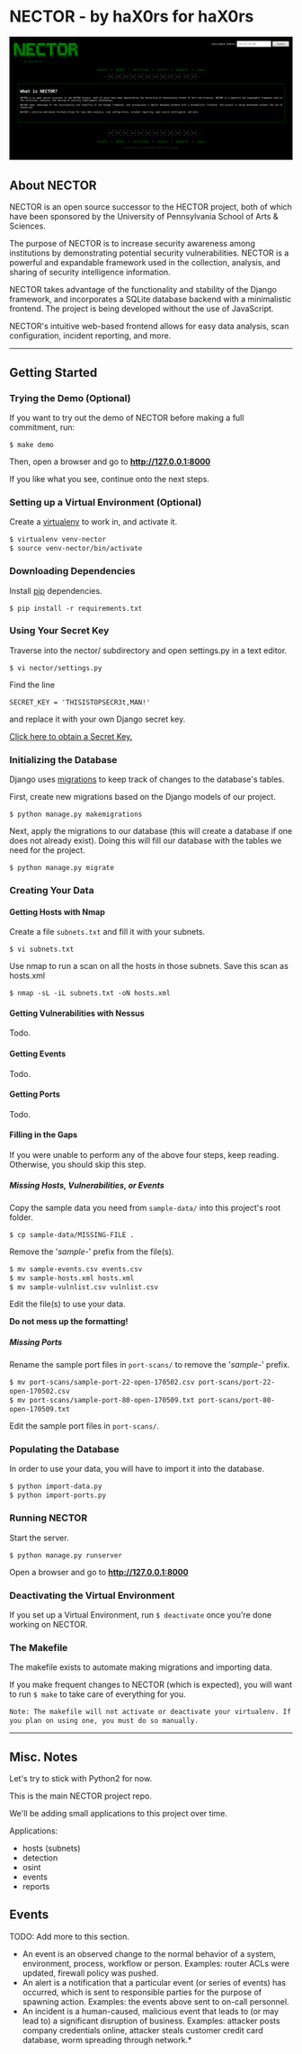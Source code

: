 # NECTOR - by haX0rs for haX0rs

![nector home](nector-home.png)

## About NECTOR

NECTOR is an open source successor to the HECTOR project, both of which have
been sponsored by the University of Pennsylvania School of Arts & Sciences.

The purpose of NECTOR is to increase security awareness among institutions
by demonstrating potential security vulnerabilities. NECTOR is a powerful and
expandable framework used in the collection, analysis, and sharing of security
intelligence information.

NECTOR takes advantage of the functionality and stability of the Django
framework, and incorporates a SQLite database backend with a minimalistic
frontend. The project is being developed without the use of JavaScript.

NECTOR's intuitive web-based frontend allows for easy data analysis, scan
configuration, incident reporting,  and more.


---


## Getting Started


### Trying the Demo (Optional)

If you want to try out the demo of NECTOR before making a full
commitment, run:

```
$ make demo
```

Then, open a browser and go to **http://127.0.0.1:8000**

If you like what you see, continue onto the next steps.


### Setting up a Virtual Environment (Optional)

Create a [virtualenv](https://virtualenv.pypa.io/en/stable/) to work in, and activate it.

```
$ virtualenv venv-nector
$ source venv-nector/bin/activate
```


### Downloading Dependencies

Install [pip](https://pypi.python.org/pypi/pip) dependencies.

```
$ pip install -r requirements.txt
```


### Using Your Secret Key

Traverse into the nector/ subdirectory and open settings.py in a text editor.

```
$ vi nector/settings.py
```

Find the line

    SECRET_KEY = 'THISISTOPSECR3t,MAN!'

and replace it with your own Django secret key.

[Click here to obtain a Secret Key.](http://www.miniwebtool.com/django-secret-key-generator/)


### Initializing the Database

Django uses [migrations](https://docs.djangoproject.com/en/1.11/topics/migrations/) to keep track of changes to the database's tables.

First, create new migrations based on the Django models of our project.

```
$ python manage.py makemigrations
```

Next, apply the migrations to our database (this will create a database if
one does not already exist). Doing this will fill our database with the tables
we need for the project.

```
$ python manage.py migrate
```


### Creating Your Data

#### Getting Hosts with Nmap

Create a file `subnets.txt` and fill it with your subnets.

```
$ vi subnets.txt
```

Use nmap to run a scan on all the hosts in those subnets.
Save this scan as hosts.xml

```
$ nmap -sL -iL subnets.txt -oN hosts.xml
```

#### Getting Vulnerabilities with Nessus

Todo.

#### Getting Events

Todo.

#### Getting Ports

Todo.

#### Filling in the Gaps

If you were unable to perform any of the above four steps, keep reading.
Otherwise, you should skip this step.

##### Missing Hosts, Vulnerabilities, or Events

Copy the sample data you need from `sample-data/` into this project's root folder.

```
$ cp sample-data/MISSING-FILE .
```

Remove the '_sample-_' prefix from the file(s).

```
$ mv sample-events.csv events.csv
$ mv sample-hosts.xml hosts.xml
$ mv sample-vulnlist.csv vulnlist.csv
```

Edit the file(s) to use your data.

**Do not mess up the formatting!**

##### Missing Ports

Rename the sample port files in `port-scans/` to remove the '_sample-_' prefix.

```
$ mv port-scans/sample-port-22-open-170502.csv port-scans/port-22-open-170502.csv
$ mv port-scans/sample-port-80-open-170509.txt port-scans/port-80-open-170509.txt
```

Edit the sample port files in `port-scans/`.


### Populating the Database

In order to use your data, you will have to import it into the database.

```
$ python import-data.py
$ python import-ports.py
```


### Running NECTOR


Start the server.

```
$ python manage.py runserver
```

Open a browser and go to **http://127.0.0.1:8000**


### Deactivating the Virtual Environment

If you set up a Virtual Environment, run `$ deactivate` once you're done
working on NECTOR.


### The Makefile

The makefile exists to automate making migrations and importing
data.

If you make frequent changes to NECTOR (which is expected), you will
want to run `$ make` to take care of everything for you.

    Note: The makefile will not activate or deactivate your virtualenv. If you plan on using one, you must do so manually.


---


## Misc. Notes

Let's try to stick with Python2 for now.

This is the main NECTOR project repo.

We'll be adding small applications to this project over time.

Applications:

- hosts (subnets)
- detection
- osint
- events
- reports


## Events

TODO: Add more to this section.

- An event is an observed change to the normal behavior of a system, environment, process, workflow or person. Examples: router ACLs were updated, firewall policy was pushed.
- An alert is a notification that a particular event (or series of events) has occurred, which is sent to responsible parties for the purpose of spawning action. Examples: the events above sent to on-call personnel.
- An incident is a human-caused, malicious event that leads to (or may lead to) a significant disruption of business. Examples: attacker posts company credentials online, attacker steals customer credit card database, worm spreading through network.*
